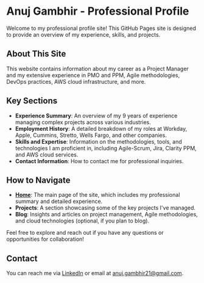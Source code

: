 # Anuj Gambhir - Professional Profile

Welcome to my professional profile site! This GitHub Pages site is designed to provide an overview of my experience, skills, and projects.

## About This Site

This website contains information about my career as a Project Manager and my extensive experience in PMO and PPM, Agile methodologies, DevOps practices, AWS cloud infrastructure, and more.

## Key Sections

- **Experience Summary**: An overview of my 9 years of experience managing complex projects across various industries.
- **Employment History**: A detailed breakdown of my roles at Workday, Apple, Cummins, Stretto, Wells Fargo, and other companies.
- **Skills and Expertise**: Information on the methodologies, tools, and technologies I am proficient in, including Agile-Scrum, Jira, Clarity PPM, and AWS cloud services.
- **Contact Information**: How to contact me for professional inquiries.

## How to Navigate

- **[Home](https://anujgambhir.github.io/)**: The main page of the site, which includes my professional summary and detailed experience.
- **Projects**: A section showcasing some of the key projects I've managed.
- **Blog**: Insights and articles on project management, Agile methodologies, and cloud technologies (optional, if you plan to blog).

Feel free to explore and reach out if you have any questions or opportunities for collaboration!

## Contact

You can reach me via [LinkedIn](https://www.linkedin.com/in/anuj-gambhir/) or email at anuj.gambhir21@gmail.com.

 
